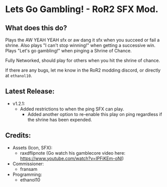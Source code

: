 # Lets Go Gambling! - RoR2 SFX Mod.

## What does this do?
Plays the AW YEAH YEAH sfx or aw dang it sfx when you succeed or fail a shrine.
Also plays "I can't stop winning!" when getting a successive win.
Plays "Let's go gambling!" when pinging a Shrine of Chance.

Fully Networked, should play for others when you hit the shrine of chance.

If there are any bugs, let me know in the RoR2 modding discord, or directly at `ethanol10`.

## Latest Release:
- v1.2.1:
    - Added restrictions to when the ping SFX can play. 
        - Added another option to re-enable this play on ping regardless if the shrine has been expended.

## Credits:

- Assets (Icon, SFX):
    - raxdflipnote (Go watch his gamblecore video here: https://www.youtube.com/watch?v=IPFiKEm-oNI)
- Commissioner:
    - fransam
- Programming:
    - ethanol10